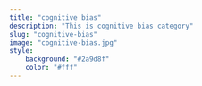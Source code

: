 ```yaml
---
title: "cognitive bias"
description: "This is cognitive bias category"
slug: "cognitive-bias"
image: "cognitive-bias.jpg"
style:
    background: "#2a9d8f"
    color: "#fff"
---
```

